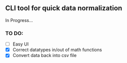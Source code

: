 ## CLI tool for quick data normalization 

In Progress...

### TO DO:
- [ ] Easy UI
- [x] Correct datatypes in/out of math functions
- [x] Convert data back into csv file
